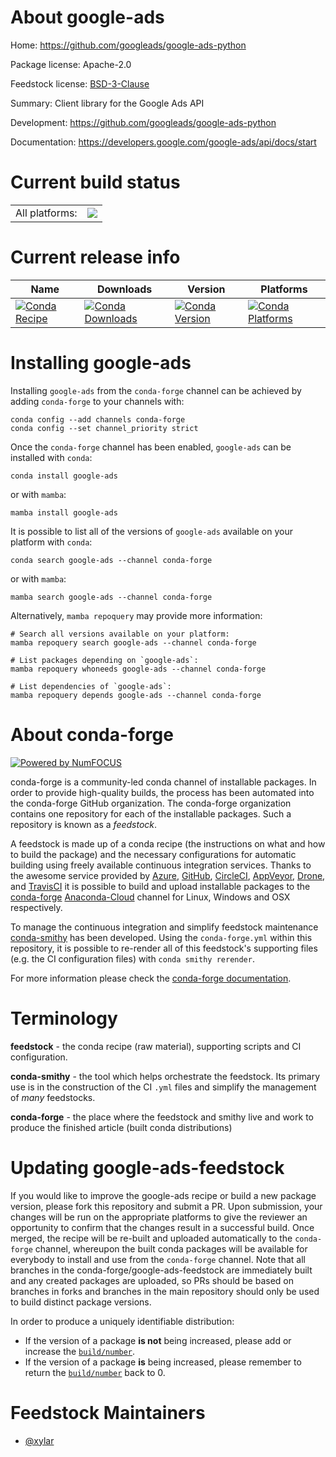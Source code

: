 About google-ads
================

Home: https://github.com/googleads/google-ads-python

Package license: Apache-2.0

Feedstock license: [BSD-3-Clause](https://github.com/conda-forge/google-ads-feedstock/blob/main/LICENSE.txt)

Summary: Client library for the Google Ads API

Development: https://github.com/googleads/google-ads-python

Documentation: https://developers.google.com/google-ads/api/docs/start

Current build status
====================


<table><tr><td>All platforms:</td>
    <td>
      <a href="https://dev.azure.com/conda-forge/feedstock-builds/_build/latest?definitionId=12019&branchName=main">
        <img src="https://dev.azure.com/conda-forge/feedstock-builds/_apis/build/status/google-ads-feedstock?branchName=main">
      </a>
    </td>
  </tr>
</table>

Current release info
====================

| Name | Downloads | Version | Platforms |
| --- | --- | --- | --- |
| [![Conda Recipe](https://img.shields.io/badge/recipe-google--ads-green.svg)](https://anaconda.org/conda-forge/google-ads) | [![Conda Downloads](https://img.shields.io/conda/dn/conda-forge/google-ads.svg)](https://anaconda.org/conda-forge/google-ads) | [![Conda Version](https://img.shields.io/conda/vn/conda-forge/google-ads.svg)](https://anaconda.org/conda-forge/google-ads) | [![Conda Platforms](https://img.shields.io/conda/pn/conda-forge/google-ads.svg)](https://anaconda.org/conda-forge/google-ads) |

Installing google-ads
=====================

Installing `google-ads` from the `conda-forge` channel can be achieved by adding `conda-forge` to your channels with:

```
conda config --add channels conda-forge
conda config --set channel_priority strict
```

Once the `conda-forge` channel has been enabled, `google-ads` can be installed with `conda`:

```
conda install google-ads
```

or with `mamba`:

```
mamba install google-ads
```

It is possible to list all of the versions of `google-ads` available on your platform with `conda`:

```
conda search google-ads --channel conda-forge
```

or with `mamba`:

```
mamba search google-ads --channel conda-forge
```

Alternatively, `mamba repoquery` may provide more information:

```
# Search all versions available on your platform:
mamba repoquery search google-ads --channel conda-forge

# List packages depending on `google-ads`:
mamba repoquery whoneeds google-ads --channel conda-forge

# List dependencies of `google-ads`:
mamba repoquery depends google-ads --channel conda-forge
```


About conda-forge
=================

[![Powered by
NumFOCUS](https://img.shields.io/badge/powered%20by-NumFOCUS-orange.svg?style=flat&colorA=E1523D&colorB=007D8A)](https://numfocus.org)

conda-forge is a community-led conda channel of installable packages.
In order to provide high-quality builds, the process has been automated into the
conda-forge GitHub organization. The conda-forge organization contains one repository
for each of the installable packages. Such a repository is known as a *feedstock*.

A feedstock is made up of a conda recipe (the instructions on what and how to build
the package) and the necessary configurations for automatic building using freely
available continuous integration services. Thanks to the awesome service provided by
[Azure](https://azure.microsoft.com/en-us/services/devops/), [GitHub](https://github.com/),
[CircleCI](https://circleci.com/), [AppVeyor](https://www.appveyor.com/),
[Drone](https://cloud.drone.io/welcome), and [TravisCI](https://travis-ci.com/)
it is possible to build and upload installable packages to the
[conda-forge](https://anaconda.org/conda-forge) [Anaconda-Cloud](https://anaconda.org/)
channel for Linux, Windows and OSX respectively.

To manage the continuous integration and simplify feedstock maintenance
[conda-smithy](https://github.com/conda-forge/conda-smithy) has been developed.
Using the ``conda-forge.yml`` within this repository, it is possible to re-render all of
this feedstock's supporting files (e.g. the CI configuration files) with ``conda smithy rerender``.

For more information please check the [conda-forge documentation](https://conda-forge.org/docs/).

Terminology
===========

**feedstock** - the conda recipe (raw material), supporting scripts and CI configuration.

**conda-smithy** - the tool which helps orchestrate the feedstock.
                   Its primary use is in the construction of the CI ``.yml`` files
                   and simplify the management of *many* feedstocks.

**conda-forge** - the place where the feedstock and smithy live and work to
                  produce the finished article (built conda distributions)


Updating google-ads-feedstock
=============================

If you would like to improve the google-ads recipe or build a new
package version, please fork this repository and submit a PR. Upon submission,
your changes will be run on the appropriate platforms to give the reviewer an
opportunity to confirm that the changes result in a successful build. Once
merged, the recipe will be re-built and uploaded automatically to the
`conda-forge` channel, whereupon the built conda packages will be available for
everybody to install and use from the `conda-forge` channel.
Note that all branches in the conda-forge/google-ads-feedstock are
immediately built and any created packages are uploaded, so PRs should be based
on branches in forks and branches in the main repository should only be used to
build distinct package versions.

In order to produce a uniquely identifiable distribution:
 * If the version of a package **is not** being increased, please add or increase
   the [``build/number``](https://docs.conda.io/projects/conda-build/en/latest/resources/define-metadata.html#build-number-and-string).
 * If the version of a package **is** being increased, please remember to return
   the [``build/number``](https://docs.conda.io/projects/conda-build/en/latest/resources/define-metadata.html#build-number-and-string)
   back to 0.

Feedstock Maintainers
=====================

* [@xylar](https://github.com/xylar/)

